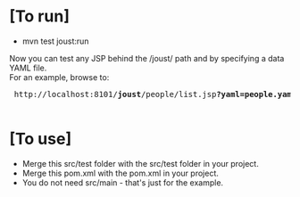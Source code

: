[To run]
=======
 - mvn test joust:run
 
Now you can test any JSP behind the /joust/ path and by specifying a data YAML file.    
For an example, browse to:
 <pre>
 http://localhost:8101/<b>joust</b>/people/list.jsp<b>?yaml=people.yaml</b>
 </pre>
 
[To use]
=======
 - Merge this src/test folder with the src/test folder in your project.
 - Merge this pom.xml with the pom.xml in your project. 
 - You do not need src/main - that's just for the example.